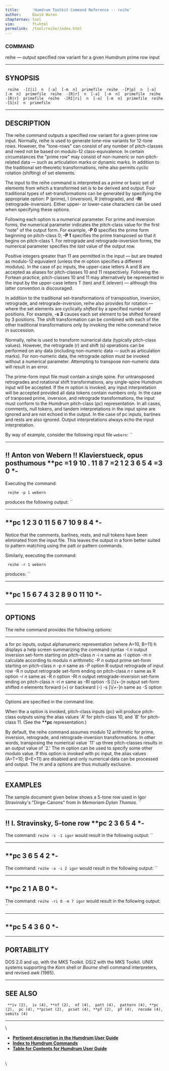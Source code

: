 ```yaml
---
title:		'Humdrum Toolkit Command Reference -- reihe'
author:		David Huron
chapternav:	tool
vim:		ft=html
permalink:	/tool/reihe/index.html
---
```



### COMMAND

<span class="tool">reihe</span> &mdash; output specified row variant for a given Humdrum prime row
input

------------------------------------------------------------------------

## SYNOPSIS ##

` reihe  -[I|i]  n  [-a]  [-m  n]  primefile  reihe  -[P|p]  n  [-a]  [-m  n]  primefile  reihe  -[R|r]  n  [-a]  [-m  n]  primefile  reihe  -[R|r]  primefile  reihe  -[RI|ri]  n  [-a]  [-m  n]  primefile  reihe  -[S|s]  n  primefile`

------------------------------------------------------------------------

## DESCRIPTION ##

The <span class="tool">reihe</span> command outputs a specified row variant for a given prime
row input. Normally, <span class="tool">reihe</span> is used to generate tone-row variants for
12-tone rows. However, the \"tone-rows\" can consist of any number of
pitch-classes and need not be based on modulo-12 class-equivalence. In
certain circumstances the \"prime row\" may consist of non-numeric or
non-pitch-related data &mdash; such as articulation marks or dynamic marks.
In addition to the traditional set-theoretic transformations, <span class="tool">reihe</span>
also permits cyclic rotation (shifting) of set elements.

The input to the <span class="tool">reihe</span> command is interpreted as a *prime* or basic
set of elements from which a transformed set is to be derived and
output. Four traditional types of set-transformations can be generated
by specifying the appropriate option: <span class="option">P</span> (prime), <span class="option">I</span>
(inversion), <span class="option">R</span> (retrograde), and **-RI** (retrograde-inversion).
Either upper- or lower-case characters can be used when specifying these
options.

Following each option is a numerical parameter. For prime and inversion
forms, the numerical parameter indicates the pitch-class value for the
first \"note\" of the output form. For example, **-P 0** specifies the
prime form beginning on pitch-class 0; **-P 1** specifies the prime
transposed so that it begins on pitch-class 1. For retrograde and
retrograde-inversion forms, the numerical parameter specifies the *last*
value of the output row.

Positive integers greater than 11 are permitted in the input &mdash; but are
treated as modulo-12 equivalent (unless the <span class="option">m</span> option specifies a
different modulus). In the case of <span class="rep">pc</span> inputs, the upper-case letters
A and B are accepted as aliases for pitch-classes 10 and 11
respectively. Following the Fortean practice, pitch-classes 10 and 11
may alternatively be represented in the input by the upper-case letters
T (ten) and E (eleven) &mdash; although this latter convention is
discouraged.

In addition to the traditional set-transformations of transposition,
inversion, retrograde, and retrograde-inversion, <span class="tool">reihe</span> also provides
for rotation &mdash; where the set elements are cyclically *shifted* by a
specified number of positions. For example, **-s 3** causes each set
element to be shifted forward by 3 positions. The shift transformation
can be combined with each of the other traditional transformations only
by invoking the <span class="tool">reihe</span> command twice in succession.

Normally, <span class="tool">reihe</span> is used to transform numerical data (typically
pitch-class values). However, the retrograde (<span class="option">r</span>) and shift (<span class="option">s</span>)
operations can be performed on any data (including non-numeric data &mdash;
such as articulation marks). For non-numeric data, the retrograde option
must be invoked without a numerical parameter. Attempting to transpose
non-numeric data will result in an error.

The prime-form input file must contain a single spine. For untransposed
retrogrades and rotational shift transformations, any single-spine
Humdrum input will be accepted. If the <span class="option">m</span> option is invoked, any
input interpretation will be accepted provided all data tokens contain
numbers only. In the case of tranposed prime, inversion, and retrograde
transformations, the input must conform to the Humdrum pitch-class
(<span class="rep">pc</span>) representation. In all cases, comments, null tokens, and tandem
interpretations in the input spine are ignored and are not echoed in the
output. In the case of <span class="rep">pc</span> inputs, barlines and rests are also
ignored. Output interpretations always echo the input interpretation.

By way of example, consider the following input file `webern`: ``

-----------------------------------
!! Anton von Webern
!! Klavierstueck, opus posthumous
\*\*pc
=1
9
10
.
11
8
7
=2
1
2
3
6
5
4
=3
0
\*-
-----------------------------------

Executing the command:

` reihe -p 1 webern`

produces the following output: ``

--------
\*\*pc
1
2
3
0
11
5
6
7
10
9
8
4
\*-
--------

Notice that the comments, barlines, rests, and null tokens have been
eliminated from the input file. This leaves the output in a form better
suited to pattern matching using the <span class="tool">patt</span> or <span class="tool">pattern</span> commands.

Similarly, executing the command:

` reihe -r 1 webern`

produces: ``

--------
\*\*pc
1
5
6
7
4
3
2
8
9
0
11
10
\*-
--------

------------------------------------------------------------------------

## OPTIONS ##

The <span class="tool">reihe</span> command provides the following options:

------------------- --------------------------------------------------------------------------
<span class="option">a</span>              for <span class="rep">pc</span> inputs, output alphanumeric representation (where A=10, B=11)
<span class="option">h</span>              displays a help screen summarizing the command syntax
-I *n*              output inversion set-form starting on pitch-class *n*
-i *n*              same as -I option
-m *n*              calculate according to modulo *n* arithmetic
-P *n*              output prime set-form starting on pitch-class *n*
-p *n*              same as -P option
<span class="option">R</span>              output retrograde of input row
-R *n*              output retrograde set-form ending on pitch-class *n*
<span class="option">r</span>              same as <span class="option">R</span> option
-r *n*              same as -R *n* option
-RI *n*             output retrograde-inversion set-form ending on pitch-class *n*
-ri *n*             same as -RI option
-S \[*\\(+-*\]*n*   output set-form shifted *n* elements forward (+) or backward (-)
-s \[*\\(+-*\]n     same as -S option
------------------- --------------------------------------------------------------------------

Options are specified in the command line.

When the <span class="option">a</span> option is invoked, pitch-class inputs (<span class="rep">pc</span>) will
produce pitch-class outputs using the alias values \`A\' for pitch-class
10, and \`B\' for pitch-class 11. (See the **\*\*pc** representation.)

By default, the <span class="tool">reihe</span> command assumes modulo 12 arithmetic for
prime, inversion, retrograde, and retrograde-inversion transformations.
In other words, transposing the numerical value \`11\' up three
pitch-classes results in an output value of \`2.\' The <span class="option">m</span> option can
be used to specify some other modulo value. If this option is invoked
with <span class="rep">pc</span> input, the alias values (A=T=10; B=E=11) are disabled and
only numerical data can be processed and output. The <span class="option">m</span> and <span class="option">a</span>
options are thus mutually exclusive.

------------------------------------------------------------------------

## EXAMPLES ##

The sample document given below shows a 5-tone row used in Igor
Stravinsky's \"Dirge-Canons\" from *In Memoriam Dylan Thomas.* ``

------------------------------
!! I. Stravinsky, 5-tone row
\*\*pc
2
3
6
5
4
\*-
------------------------------

The command: `reihe -s -1 igor` would result in the following output: ``

--------
\*\*pc
3
6
5
4
2
\*-
--------

The command: `reihe -a -i 2 igor` would result in the following output:
``

--------
\*\*pc
2
1
A
B
0
\*-
--------

The command: `reihe -ri 0 -m 7 igor` would result in the following
output: ``

--------
\*\*pc
5
4
3
6
0
\*-
--------

------------------------------------------------------------------------

## PORTABILITY ##

DOS 2.0 and up, with the MKS Toolkit. OS/2 with the MKS Toolkit. UNIX
systems supporting the *Korn* shell or *Bourne* shell command
interpreters, and revised *awk* (1985).

------------------------------------------------------------------------

## SEE ALSO ##

` **iv (2),  iv (4), **nf (2),  nf (4),  patt (4),  pattern (4), **pc (2),  pc (4), **pcset (2),  pcset (4), **pf (2),  pf (4),  recode (4),  semits (4)`

------------------------------------------------------------------------

\

-   [**Pertinent description in the Humdrum User
    Guide**](../guide34.html#The_reihe_Command)
-   [**Index to Humdrum Commands**](../commands.toc.html)
-   [**Table for Contents for Humdrum User Guide**](../guide.toc.html)

\
\
